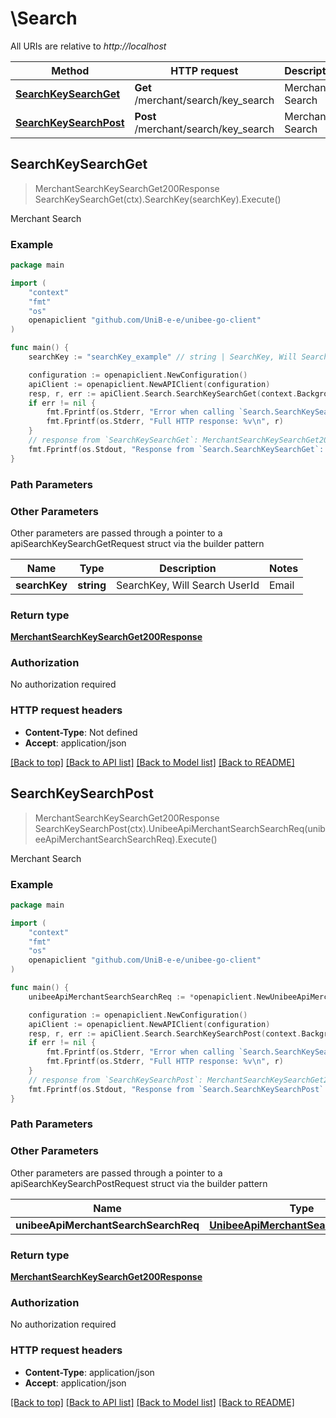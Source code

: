 # \Search

All URIs are relative to *http://localhost*

Method | HTTP request | Description
------------- | ------------- | -------------
[**SearchKeySearchGet**](Search.md#SearchKeySearchGet) | **Get** /merchant/search/key_search | Merchant Search
[**SearchKeySearchPost**](Search.md#SearchKeySearchPost) | **Post** /merchant/search/key_search | Merchant Search



## SearchKeySearchGet

> MerchantSearchKeySearchGet200Response SearchKeySearchGet(ctx).SearchKey(searchKey).Execute()

Merchant Search

### Example

```go
package main

import (
	"context"
	"fmt"
	"os"
	openapiclient "github.com/UniB-e-e/unibee-go-client"
)

func main() {
	searchKey := "searchKey_example" // string | SearchKey, Will Search UserId|Email|UserName|CompanyName|SubscriptionId|VatNumber|InvoiceId||PaymentId (optional)

	configuration := openapiclient.NewConfiguration()
	apiClient := openapiclient.NewAPIClient(configuration)
	resp, r, err := apiClient.Search.SearchKeySearchGet(context.Background()).SearchKey(searchKey).Execute()
	if err != nil {
		fmt.Fprintf(os.Stderr, "Error when calling `Search.SearchKeySearchGet``: %v\n", err)
		fmt.Fprintf(os.Stderr, "Full HTTP response: %v\n", r)
	}
	// response from `SearchKeySearchGet`: MerchantSearchKeySearchGet200Response
	fmt.Fprintf(os.Stdout, "Response from `Search.SearchKeySearchGet`: %v\n", resp)
}
```

### Path Parameters



### Other Parameters

Other parameters are passed through a pointer to a apiSearchKeySearchGetRequest struct via the builder pattern


Name | Type | Description  | Notes
------------- | ------------- | ------------- | -------------
 **searchKey** | **string** | SearchKey, Will Search UserId|Email|UserName|CompanyName|SubscriptionId|VatNumber|InvoiceId||PaymentId | 

### Return type

[**MerchantSearchKeySearchGet200Response**](MerchantSearchKeySearchGet200Response.md)

### Authorization

No authorization required

### HTTP request headers

- **Content-Type**: Not defined
- **Accept**: application/json

[[Back to top]](#) [[Back to API list]](../README.md#documentation-for-api-endpoints)
[[Back to Model list]](../README.md#documentation-for-models)
[[Back to README]](../README.md)


## SearchKeySearchPost

> MerchantSearchKeySearchGet200Response SearchKeySearchPost(ctx).UnibeeApiMerchantSearchSearchReq(unibeeApiMerchantSearchSearchReq).Execute()

Merchant Search

### Example

```go
package main

import (
	"context"
	"fmt"
	"os"
	openapiclient "github.com/UniB-e-e/unibee-go-client"
)

func main() {
	unibeeApiMerchantSearchSearchReq := *openapiclient.NewUnibeeApiMerchantSearchSearchReq() // UnibeeApiMerchantSearchSearchReq | 

	configuration := openapiclient.NewConfiguration()
	apiClient := openapiclient.NewAPIClient(configuration)
	resp, r, err := apiClient.Search.SearchKeySearchPost(context.Background()).UnibeeApiMerchantSearchSearchReq(unibeeApiMerchantSearchSearchReq).Execute()
	if err != nil {
		fmt.Fprintf(os.Stderr, "Error when calling `Search.SearchKeySearchPost``: %v\n", err)
		fmt.Fprintf(os.Stderr, "Full HTTP response: %v\n", r)
	}
	// response from `SearchKeySearchPost`: MerchantSearchKeySearchGet200Response
	fmt.Fprintf(os.Stdout, "Response from `Search.SearchKeySearchPost`: %v\n", resp)
}
```

### Path Parameters



### Other Parameters

Other parameters are passed through a pointer to a apiSearchKeySearchPostRequest struct via the builder pattern


Name | Type | Description  | Notes
------------- | ------------- | ------------- | -------------
 **unibeeApiMerchantSearchSearchReq** | [**UnibeeApiMerchantSearchSearchReq**](UnibeeApiMerchantSearchSearchReq.md) |  | 

### Return type

[**MerchantSearchKeySearchGet200Response**](MerchantSearchKeySearchGet200Response.md)

### Authorization

No authorization required

### HTTP request headers

- **Content-Type**: application/json
- **Accept**: application/json

[[Back to top]](#) [[Back to API list]](../README.md#documentation-for-api-endpoints)
[[Back to Model list]](../README.md#documentation-for-models)
[[Back to README]](../README.md)

